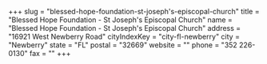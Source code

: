 +++
slug = "blessed-hope-foundation-st-joseph's-episcopal-church"
title = "Blessed Hope Foundation - St Joseph's Episcopal Church"
name = "Blessed Hope Foundation - St Joseph's Episcopal Church"
address = "16921 West Newberry Road"
cityIndexKey = "city-fl-newberry"
city = "Newberry"
state = "FL"
postal = "32669"
website = ""
phone = "352 226-0130"
fax = ""
+++
